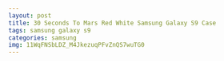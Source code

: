 ```yaml
---
layout: post
title: 30 Seconds To Mars Red White Samsung Galaxy S9 Case
tags: samsung galaxy s9
categories: samsung
img: 11WqFNSbLDZ_M4JkezuqPFvZnQS7wuTG0
---
```

